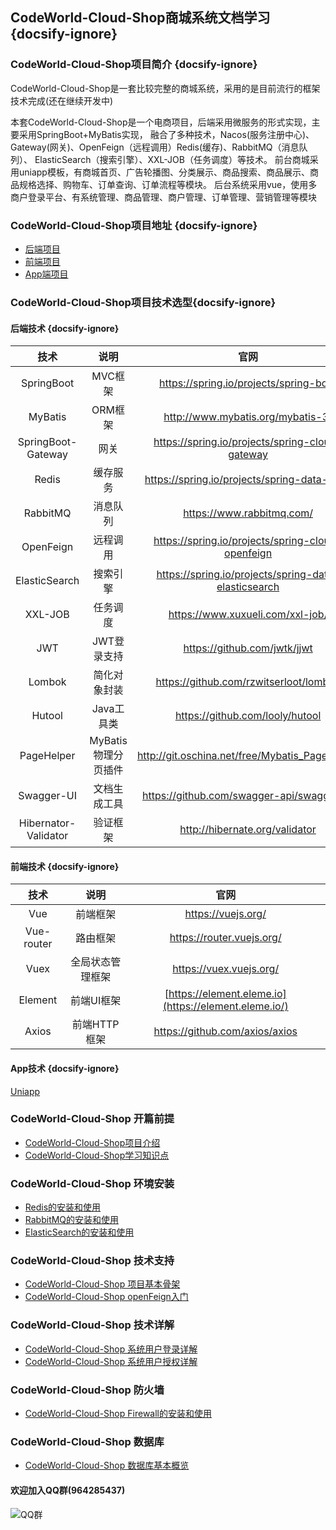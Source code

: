 ## CodeWorld-Cloud-Shop商城系统文档学习 {docsify-ignore}
### CodeWorld-Cloud-Shop项目简介 {docsify-ignore}
CodeWorld-Cloud-Shop是一套比较完整的商城系统，采用的是目前流行的框架技术完成(还在继续开发中)

本套CodeWorld-Cloud-Shop是一个电商项目，后端采用微服务的形式实现，主要采用SpringBoot+MyBatis实现，
融合了多种技术，Nacos(服务注册中心)、Gateway(网关)、OpenFeign（远程调用）Redis(缓存)、RabbitMQ（消息队列）、
ElasticSearch（搜索引擎）、XXL-JOB（任务调度）等技术。
前台商城采用uniapp模板，有商城首页、广告轮播图、分类展示、商品搜索、商品展示、商品规格选择、购物车、订单查询、订单流程等模块。
后台系统采用vue，使用多商户登录平台、有系统管理、商品管理、商户管理、订单管理、营销管理等模块
### CodeWorld-Cloud-Shop项目地址 {docsify-ignore}
* [后端项目](https://github.com/javaenigneer/codeworld-cloud-shop-api)
* [前端项目](https://github.com/javaenigneer/code-shop-system)
* [App端项目](https://github.com/javaenigneer/code-shop-app)
### CodeWorld-Cloud-Shop项目技术选型{docsify-ignore}
#### 后端技术 {docsify-ignore}

|         技术         |        说明         |                         官网                         |
| :------------------: | :-----------------: | :--------------------------------------------------: |
|      SpringBoot      |       MVC框架       |        https://spring.io/projects/spring-boot        |
|       MyBatis        |       ORM框架       |          http://www.mybatis.org/mybatis-3/           |
|  SpringBoot-Gateway  |        网关         |   https://spring.io/projects/spring-cloud-gateway    |
|        Redis         |      缓存服务       |     https://spring.io/projects/spring-data-redis     |
|       RabbitMQ       |      消息队列       |              https://www.rabbitmq.com/               |
|      OpenFeign       |      远程调用       |  https://spring.io/projects/spring-cloud-openfeign   |
|    ElasticSearch     |      搜索引擎       | https://spring.io/projects/spring-data-elasticsearch |
|       XXL-JOB        |      任务调度       |           https://www.xuxueli.com/xxl-job/           |
|         JWT          |     JWT登录支持     |             https://github.com/jwtk/jjwt             |
|        Lombok        |    简化对象封装     |        https://github.com/rzwitserloot/lombok        |
|        Hutool        |     Java工具类      |           https://github.com/looly/hutool            |
|      PageHelper      | MyBatis物理分页插件 |    http://git.oschina.net/free/Mybatis_PageHelper    |
|      Swagger-UI      |    文档生成工具     |      https://github.com/swagger-api/swagger-ui       |
| Hibernator-Validator |      验证框架       |            http://hibernate.org/validator            |
#### 前端技术 {docsify-ignore}

|    技术    |       说明       |                         官网                          |
| :--------: | :--------------: | :---------------------------------------------------: |
|    Vue     |     前端框架     |                  https://vuejs.org/                   |
| Vue-router |     路由框架     |               https://router.vuejs.org/               |
|    Vuex    | 全局状态管理框架 |                https://vuex.vuejs.org/                |
|  Element   |    前端UI框架    | [https://element.eleme.io](https://element.eleme.io/) |
|   Axios    |   前端HTTP框架   |            https://github.com/axios/axios             |

#### App技术 {docsify-ignore}
[Uniapp](https://uniapp.dcloud.net.cn/)

### CodeWorld-Cloud-Shop 开篇前提
* [CodeWorld-Cloud-Shop项目介绍](preface/project-introduction.md)
* [CodeWorld-Cloud-Shop学习知识点](preface/project-study.md)

### CodeWorld-Cloud-Shop 环境安装 
* [Redis的安装和使用](environmental-installation/environmental-installation-redis.md)
* [RabbitMQ的安装和使用](environmental-installation/environmental-installation-rabbitmq.md)
* [ElasticSearch的安装和使用](environmental-installation/environmental-installation-elasticsearch.md)

### CodeWorld-Cloud-Shop 技术支持 
* [CodeWorld-Cloud-Shop 项目基本骨架](technology/basic-skeleton.md)
* [CodeWorld-Cloud-Shop openFeign入门](technology/SpringBoot-openFeign.md)

### CodeWorld-Cloud-Shop 技术详解
* [CodeWorld-Cloud-Shop 系统用户登录详解](technical-details/system-login.md)
* [CodeWorld-Cloud-Shop 系统用户授权详解](technical-details/system-authorization.md)

### CodeWorld-Cloud-Shop 防火墙 
* [CodeWorld-Cloud-Shop Firewall的安装和使用](firewall/firewall-use.md)

### CodeWorld-Cloud-Shop 数据库 
* [CodeWorld-Cloud-Shop 数据库基本概览](database/basic-overview.md)


#### 欢迎加入QQ群(964285437)
![QQ群](https://fcblog-1300450814.cos.ap-chengdu.myqcloud.com/2020/hexoblog/temp_qrcode_share_964285437.png)


